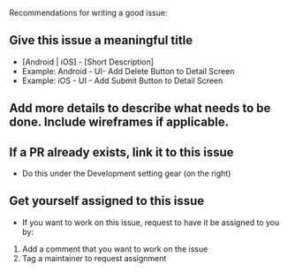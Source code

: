 Recommendations for writing a good issue:

## Give this issue a meaningful title
* [Android | iOS] - [Short Description]
* Example: Android - UI- Add Delete Button to Detail Screen
* Example: iOS - UI - Add Submit Button to Detail Screen

## Add more details to describe what needs to be done. Include wireframes if applicable.

## If a PR already exists, link it to this issue
* Do this under the Development setting gear (on the right)

## Get yourself assigned to this issue
* If you want to work on this issue, request to have it be assigned to you by:
1. Add a comment that you want to work on the issue
2. Tag a maintainer to request assignment
